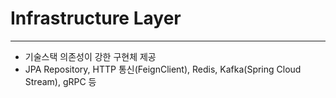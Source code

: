 Infrastructure Layer
===
___

+ 기술스택 의존성이 강한 구현체 제공
+ JPA Repository, HTTP 통신(FeignClient), Redis, Kafka(Spring Cloud Stream), gRPC 등